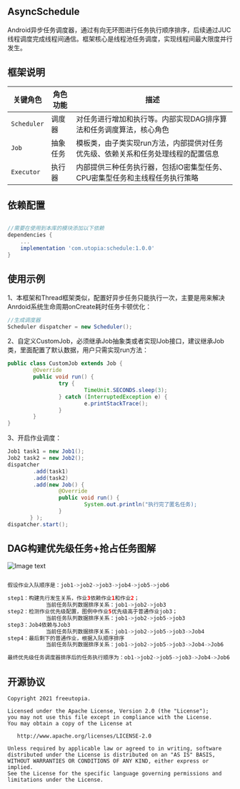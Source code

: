 ## AsyncSchedule


Android异步任务调度器，通过有向无环图进行任务执行顺序排序，后续通过JUC线程调度完成线程间通信。框架核心是线程池任务调度，实现线程间最大限度并行发生。

## 框架说明
|关键角色|角色功能|描述|
|---|---|---|
|`Scheduler`|调度器|对任务进行增加和执行等。内部实现DAG排序算法和任务调度算法，核心角色|
|`Job`|抽象任务|模板类，由子类实现run方法，内部提供对任务优先级、依赖关系和任务处理线程的配置信息
|`Executor`|执行器|内部提供三种任务执行器，包括IO密集型任务、CPU密集型任务和主线程任务执行策略|


## 依赖配置

```groovy

//需要在使用到本库的模块添加以下依赖
dependencies {
    ...
    implementation 'com.utopia:schedule:1.0.0'
}

```

## 使用示例
1、本框架和Thread框架类似，配置好异步任务只能执行一次，主要是用来解决Anrdoid系统生命周期onCreate耗时任务卡顿优化：
````java
//生成调度器
Scheduler dispatcher = new Scheduler();
````

2、自定义CustomJob，必须继承Job抽象类或者实现IJob接口，建议继承Job类，里面配置了默认数据，用户只需实现run方法：
````java
public class CustomJob extends Job {   
        @Override   
        public void run() {       
                try {           
                        TimeUnit.SECONDS.sleep(3);       
                } catch (InterruptedException e) {           
                        e.printStackTrace();       
                }   
        }
}

````

3、开启作业调度：
````java
Job1 task1 = new Job1();
Job2 task2 = new Job2();
dispatcher
        .add(task1)
        .add(task2)
        .add(new Job() {   
                @Override   
                public void run() {          
                        System.out.println("执行完了匿名任务);     
                }
       } );
dispatcher.start();


````

## DAG构建优先级任务+抢占任务图解
![Image text](https://raw.githubusercontent.com/freeutopia/AsyncSchedule/main/images/schedule.jpg)

````java

假设作业入队顺序是：job1->job2->job3->job4->job5->job6

step1：构建先行发生关系，作业3依赖作业1和作业2；
            当前任务队列数据排序关系：job1->job2->job3
step2：检测作业优先级配置，图例中作业5优先级高于普通作业job3；
            当前任务队列数据排序关系：job1->job2->job5->job3
step3：Job4依赖与Job3
            当前任务队列数据排序关系：job1->job2->job5->job3->Job4
step4：最后剩下的普通作业，根据入队顺序排序
            当前任务队列数据排序关系：job1->job2->job5->job3->Job4->Job6

最终优先级任务调度器排序后的任务执行顺序为：ob1->job2->job5->job3->Job4->Job6
````


## 开源协议
```text
Copyright 2021 freeutopia.

Licensed under the Apache License, Version 2.0 (the "License");
you may not use this file except in compliance with the License.
You may obtain a copy of the License at

   http://www.apache.org/licenses/LICENSE-2.0

Unless required by applicable law or agreed to in writing, software
distributed under the License is distributed on an "AS IS" BASIS,
WITHOUT WARRANTIES OR CONDITIONS OF ANY KIND, either express or implied.
See the License for the specific language governing permissions and
limitations under the License.
```
